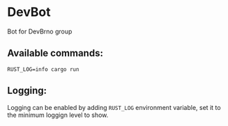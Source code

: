 # DevBot

Bot for DevBrno group

## Available commands:


```shell
RUST_LOG=info cargo run

```
## Logging:

Logging can be enabled by adding `RUST_LOG` environment variable, set it to the minimum loggign level to show.